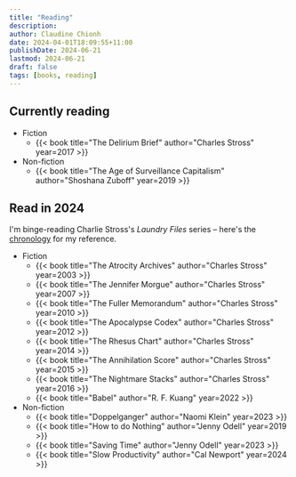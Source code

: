 ```yaml
---
title: "Reading"
description:
author: Claudine Chionh
date: 2024-04-01T18:09:55+11:00
publishDate: 2024-06-21
lastmod: 2024-06-21
draft: false
tags: [books, reading]
---
```


## Currently reading

* Fiction
    * {{< book title="The Delirium Brief" author="Charles Stross" year=2017 >}}
* Non-fiction
    * {{< book title="The Age of Surveillance Capitalism" author="Shoshana Zuboff" year=2019 >}}

## Read in 2024

I'm binge-reading Charlie Stross's *Laundry Files* series – here's the [chronology](https://www.antipope.org/charlie/blog-static/2020/10/the-laundry-files-an-updated-c.html) for my reference.

* Fiction
    * {{< book title="The Atrocity Archives" author="Charles Stross" year=2003 >}}
    * {{< book title="The Jennifer Morgue" author="Charles Stross" year=2007 >}}
    * {{< book title="The Fuller Memorandum" author="Charles Stross" year=2010 >}}
    * {{< book title="The Apocalypse Codex" author="Charles Stross" year=2012 >}}
    * {{< book title="The Rhesus Chart" author="Charles Stross" year=2014 >}}
    * {{< book title="The Annihilation Score" author="Charles Stross" year=2015 >}}
    * {{< book title="The Nightmare Stacks" author="Charles Stross" year=2016 >}}
    * {{< book title="Babel" author="R. F. Kuang" year=2022 >}}
* Non-fiction
    * {{< book title="Doppelganger" author="Naomi Klein" year=2023 >}}
    * {{< book title="How to do Nothing" author="Jenny Odell" year=2019 >}}
    * {{< book title="Saving Time" author="Jenny Odell" year=2023 >}}
    * {{< book title="Slow Productivity" author="Cal Newport" year=2024 >}}

<!-- :vim set textwidth=0: -->

